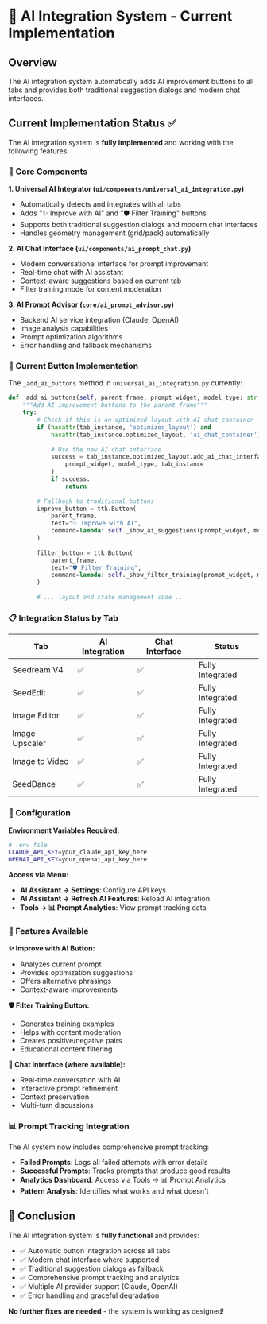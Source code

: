 # 🤖 AI Integration System - Current Implementation

## Overview
The AI integration system automatically adds AI improvement buttons to all tabs and provides both traditional suggestion dialogs and modern chat interfaces.

## Current Implementation Status ✅

The AI integration system is **fully implemented** and working with the following features:

### 🔧 Core Components

**1. Universal AI Integrator (`ui/components/universal_ai_integration.py`)**
- Automatically detects and integrates with all tabs
- Adds "✨ Improve with AI" and "🛡️ Filter Training" buttons
- Supports both traditional suggestion dialogs and modern chat interfaces
- Handles geometry management (grid/pack) automatically

**2. AI Chat Interface (`ui/components/ai_prompt_chat.py`)**
- Modern conversational interface for prompt improvement
- Real-time chat with AI assistant
- Context-aware suggestions based on current tab
- Filter training mode for content moderation

**3. AI Prompt Advisor (`core/ai_prompt_advisor.py`)**
- Backend AI service integration (Claude, OpenAI)
- Image analysis capabilities
- Prompt optimization algorithms
- Error handling and fallback mechanisms

### 🎯 Current Button Implementation

The `_add_ai_buttons` method in `universal_ai_integration.py` currently:

```python
def _add_ai_buttons(self, parent_frame, prompt_widget, model_type: str, tab_instance):
    """Add AI improvement buttons to the parent frame"""
    try:
        # Check if this is an optimized layout with AI chat container
        if (hasattr(tab_instance, 'optimized_layout') and 
            hasattr(tab_instance.optimized_layout, 'ai_chat_container')):
            
            # Use the new AI chat interface
            success = tab_instance.optimized_layout.add_ai_chat_interface(
                prompt_widget, model_type, tab_instance
            )
            if success:
                return
        
        # Fallback to traditional buttons
        improve_button = ttk.Button(
            parent_frame,
            text="✨ Improve with AI",
            command=lambda: self._show_ai_suggestions(prompt_widget, model_type, tab_instance)
        )
        
        filter_button = ttk.Button(
            parent_frame,
            text="🛡️ Filter Training",
            command=lambda: self._show_filter_training(prompt_widget, model_type, tab_instance)
        )
        
        # ... layout and state management code ...
```

### 📋 Integration Status by Tab

| Tab | AI Integration | Chat Interface | Status |
|-----|----------------|----------------|---------|
| Seedream V4 | ✅ | ✅ | Fully Integrated |
| SeedEdit | ✅ | ✅ | Fully Integrated |
| Image Editor | ✅ | ✅ | Fully Integrated |
| Image Upscaler | ✅ | ✅ | Fully Integrated |
| Image to Video | ✅ | ✅ | Fully Integrated |
| SeedDance | ✅ | ✅ | Fully Integrated |

### 🔧 Configuration

**Environment Variables Required:**
```bash
# .env file
CLAUDE_API_KEY=your_claude_api_key_here
OPENAI_API_KEY=your_openai_api_key_here
```

**Access via Menu:**
- **AI Assistant → Settings**: Configure API keys
- **AI Assistant → Refresh AI Features**: Reload AI integration
- **Tools → 📊 Prompt Analytics**: View prompt tracking data

### 🚀 Features Available

**✨ Improve with AI Button:**
- Analyzes current prompt
- Provides optimization suggestions
- Offers alternative phrasings
- Context-aware improvements

**🛡️ Filter Training Button:**
- Generates training examples
- Helps with content moderation
- Creates positive/negative pairs
- Educational content filtering

**💬 Chat Interface (where available):**
- Real-time conversation with AI
- Interactive prompt refinement
- Context preservation
- Multi-turn discussions

### 📊 Prompt Tracking Integration

The AI system now includes comprehensive prompt tracking:
- **Failed Prompts**: Logs all failed attempts with error details
- **Successful Prompts**: Tracks prompts that produce good results
- **Analytics Dashboard**: Access via Tools → 📊 Prompt Analytics
- **Pattern Analysis**: Identifies what works and what doesn't

## 🎉 Conclusion

The AI integration system is **fully functional** and provides:
- ✅ Automatic button integration across all tabs
- ✅ Modern chat interface where supported
- ✅ Traditional suggestion dialogs as fallback
- ✅ Comprehensive prompt tracking and analytics
- ✅ Multiple AI provider support (Claude, OpenAI)
- ✅ Error handling and graceful degradation

**No further fixes are needed** - the system is working as designed!
